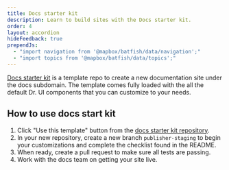 ```yaml
---
title: Docs starter kit
description: Learn to build sites with the Docs starter kit.
order: 4
layout: accordion
hideFeedback: true
prependJs:
  - "import navigation from '@mapbox/batfish/data/navigation';"
  - "import topics from '@mapbox/batfish/data/topics';"
---
```


[Docs starter kit](https://github.com/mapbox/docs-starter-kit) is a template repo to create a new documentation site under the docs subdomain. The template comes fully loaded with the all the default Dr. UI components that you can customize to your needs.

## How to use docs start kit

1. Click "Use this template" button from the [docs starter kit repository](https://github.com/mapbox/docs-starter-kit).
2. In your new repository, create a new branch `publisher-staging` to begin your customizations and complete the checklist found in the README.
3. When ready, create a pull request to make sure all tests are passing.
4. Work with the docs team on getting your site live.
